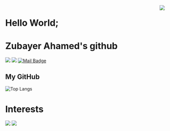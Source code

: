 <img align='right' src="https://github-readme-stats.vercel.app/api?username=zubayer-ahamed-m4&show_icons=true&theme=radical">


# Hello World;
# Zubayer Ahamed's github

[![](https://img.shields.io/badge/linkedin-%230077B5.svg?&style=for-the-badge&logo=linkedin&logoColor=white)](https://www.linkedin.com/in/zubayer-ahamed-55a869159/)
[![](https://img.shields.io/badge/facebook-%23E4405F.svg?&style=for-the-badge&logo=facebook&logoColor=white)](https://facebook.com/zubayerahamed)
[![Mail Badge](https://img.shields.io/badge/zubayerahamed.freelancer@gmail.com-c14438?style=for-the-badge&logo=Gmail&logoColor=white&link=mailto:zubayerahamed.freelancer@gmail.com)](mailto:zubayerahamed.freelancer@gmail.com)

## My GitHub
![Top Langs](https://github-readme-stats.vercel.app/api/top-langs/?username=zubayer-ahamed-m4&hide=TeX&layout=compact)

# Interests
[![](https://img.shields.io/badge/java-fb8532?style=for-the-badge&logo=java)]()
[![](https://img.shields.io/badge/javascript-fb8532?style=for-the-badge&logo=javascript)]()
